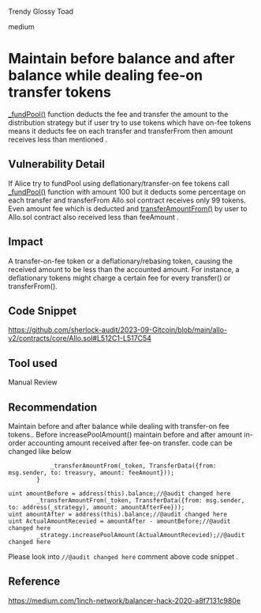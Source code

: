 Trendy Glossy Toad

medium

# Maintain before balance and after balance while dealing fee-on transfer tokens
[_fundPool()](https://github.com/sherlock-audit/2023-09-Gitcoin/blob/main/allo-v2/contracts/core/Allo.sol#L502) function deducts the fee and transfer the amount to the distribution strategy but if user try to use tokens which have on-fee tokens means it deducts fee on each transfer and transferFrom then amount receives less than mentioned .

## Vulnerability Detail
If Alice try to fundPool using deflationary/transfer-on fee tokens call [_fundPool()](https://github.com/sherlock-audit/2023-09-Gitcoin/blob/main/allo-v2/contracts/core/Allo.sol#L502) function with amount 100 but it deducts some percentage on each transfer and transferFrom Allo.sol contract receives only 99 tokens. Even amount fee which is deducted and [transferAmountFrom()](https://github.com/sherlock-audit/2023-09-Gitcoin/blob/main/allo-v2/contracts/core/Allo.sol#L513) by user to Allo.sol contract also received less than feeAmount  .

## Impact
A transfer-on-fee token or a deflationary/rebasing token, causing the received amount to be less than the accounted amount. For instance, a deflationary tokens might charge a certain fee for every transfer() or transferFrom().
## Code Snippet
https://github.com/sherlock-audit/2023-09-Gitcoin/blob/main/allo-v2/contracts/core/Allo.sol#L512C1-L517C54

## Tool used
Manual Review

## Recommendation
Maintain before and after balance while dealing with transfer-on fee tokens..
Before increasePoolAmount() maintain before and after amount in-order accounting amount received after fee-on transfer.
code can be changed like below 
```solidity
            _transferAmountFrom(_token, TransferData({from: msg.sender, to: treasury, amount: feeAmount}));
        }

uint amountBefore = address(this).balance;//@audit changed here
        _transferAmountFrom(_token, TransferData({from: msg.sender, to: address(_strategy), amount: amountAfterFee}));
uint amountAfter = address(this).balance;//@audit changed here
uint ActualAmountRecevied = amountAfter - amountBefore;//@audit changed here
        _strategy.increasePoolAmount(ActualAmountRecevied);//@audit changed here
```
Please look into `//@audit changed here` comment above code snippet .

## Reference 
https://medium.com/1inch-network/balancer-hack-2020-a8f7131c980e